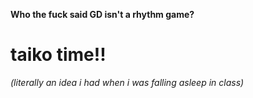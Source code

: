 **Who the fuck said GD isn't a rhythm game?**

# taiko time!!
_(literally an idea i had when i was falling asleep in class)_
